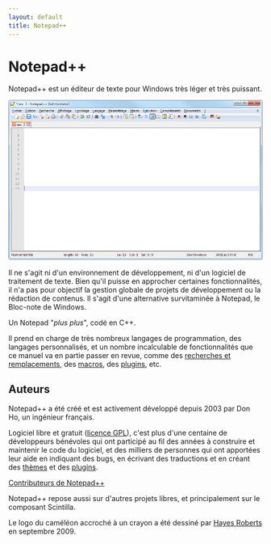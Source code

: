 ```yaml
---
layout: default
title: Notepad++
---
```

# Notepad++

Notepad++ est un éditeur de texte pour Windows très léger et très puissant.

![Fenêtre de notepad++](/images/notepad++.png)

Il ne s'agit ni d'un environnement de développement, ni d'un logiciel de traitement de texte. Bien qu'il puisse en approcher certaines fonctionnalités, il n'a pas pour objectif la gestion globale de projets de développement ou la rédaction de contenus. Il s'agit d'une alternative survitaminée à Notepad, le Bloc-note de Windows.

Un Notepad "*plus plus*", codé en C++.

Il prend en charge de très nombreux langages de programmation, des langages personnalisés, et un nombre incalculable de fonctionnalités que ce manuel va en partie passer en revue, comme des [recherches et remplacements](recherches-et-remplacements.md), des [macros](macros.md), des [plugins](plugins.md), etc.

## Auteurs

Notepad++ a été créé et est activement développé depuis 2003 par Don Ho, un ingénieur français.

Logiciel libre et gratuit ([licence GPL](https://github.com/notepad-plus-plus/notepad-plus-plus/blob/master/LICENSE)), c'est plus d'une centaine de développeurs bénévoles qui ont participé au fil des années à construire et maintenir le code du logiciel, et des milliers de personnes qui ont apportées leur aide en indiquant des bugs, en écrivant des traductions et en créant des [thèmes](themes.md) et des [plugins](plugins.md).

[Contributeurs de Notepad++](https://notepad-plus-plus.org/contributors/)

Notepad++ repose aussi sur d'autres projets libres, et principalement sur le composant Scintilla.

Le logo du caméléon accroché à un crayon a été dessiné par [Hayes Roberts](http://www.bluebison.net/content/2009/a-chameleon/) en septembre 2009.
